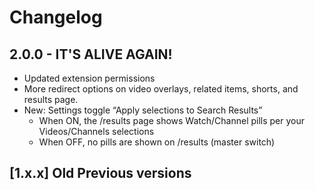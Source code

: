 # Changelog

## 2.0.0 - IT'S ALIVE AGAIN!
- Updated extension permissions
- More redirect options on video overlays, related items, shorts, and results page. 
- New: Settings toggle “Apply selections to Search Results”
  - When ON, the /results page shows Watch/Channel pills per your Videos/Channels selections
  - When OFF, no pills are shown on /results (master switch)

## [1.x.x] Old Previous versions
